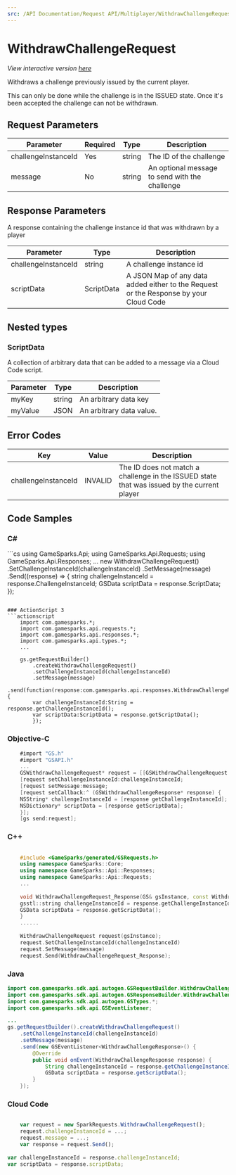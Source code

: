 ```yaml
---
src: /API Documentation/Request API/Multiplayer/WithdrawChallengeRequest.md
---
```


# WithdrawChallengeRequest

*View interactive version <a href="https://api.gamesparks.net/#withdrawchallengerequest" target="_apidocs">here</a>*


Withdraws a challenge previously issued by the current player.

This can only be done while the challenge is in the ISSUED state. Once it's been accepted the challenge can not be withdrawn.


## Request Parameters

Parameter | Required | Type | Description
--------- | -------- | ---- | -----------
challengeInstanceId | Yes | string | The ID of the challenge
message | No | string | An optional message to send with the challenge

## Response Parameters


A response containing the challenge instance id that was withdrawn by a player

Parameter | Type | Description
--------- | ---- | -----------
challengeInstanceId | string | A challenge instance id
scriptData | ScriptData | A JSON Map of any data added either to the Request or the Response by your Cloud Code

## Nested types

### ScriptData

A collection of arbitrary data that can be added to a message via a Cloud Code script.

Parameter | Type | Description
--------- | ---- | -----------
myKey | string | An arbitrary data key
myValue | JSON | An arbitrary data value.

## Error Codes

Key | Value | Description
--------- | ----------- | -----------
challengeInstanceId | INVALID | The ID does not match a challenge in the ISSUED state that was issued by the current player

## Code Samples

<h3>C#</h3>
```cs
	using GameSparks.Api;
	using GameSparks.Api.Requests;
	using GameSparks.Api.Responses;
	...
	new WithdrawChallengeRequest()
		.SetChallengeInstanceId(challengeInstanceId)
		.SetMessage(message)
		.Send((response) => {
		string challengeInstanceId = response.ChallengeInstanceId; 
		GSData scriptData = response.ScriptData; 
		});

```

### ActionScript 3
```actionscript
	import com.gamesparks.*;
	import com.gamesparks.api.requests.*;
	import com.gamesparks.api.responses.*;
	import com.gamesparks.api.types.*;
	...
	
	gs.getRequestBuilder()
	    .createWithdrawChallengeRequest()
		.setChallengeInstanceId(challengeInstanceId)
		.setMessage(message)
		.send(function(response:com.gamesparks.api.responses.WithdrawChallengeResponse):void {
		var challengeInstanceId:String = response.getChallengeInstanceId(); 
		var scriptData:ScriptData = response.getScriptData(); 
		});

```

### Objective-C
```objectivec
	#import "GS.h"
	#import "GSAPI.h"
	...
	GSWithdrawChallengeRequest* request = [[GSWithdrawChallengeRequest alloc] init];
	[request setChallengeInstanceId:challengeInstanceId;
	[request setMessage:message;
	[request setCallback:^ (GSWithdrawChallengeResponse* response) {
	NSString* challengeInstanceId = [response getChallengeInstanceId]; 
	NSDictionary* scriptData = [response getScriptData]; 
	}];
	[gs send:request];

```

### C++
```cpp

	#include <GameSparks/generated/GSRequests.h>
	using namespace GameSparks::Core;
	using namespace GameSparks::Api::Responses;
	using namespace GameSparks::Api::Requests;
	...
	
	void WithdrawChallengeRequest_Response(GS& gsInstance, const WithdrawChallengeResponse& response) {
	gsstl::string challengeInstanceId = response.getChallengeInstanceId(); 
	GSData scriptData = response.getScriptData(); 
	}
	......
	
	WithdrawChallengeRequest request(gsInstance);
	request.SetChallengeInstanceId(challengeInstanceId)
	request.SetMessage(message)
	request.Send(WithdrawChallengeRequest_Response);
```

### Java
```java
import com.gamesparks.sdk.api.autogen.GSRequestBuilder.WithdrawChallengeRequest;
import com.gamesparks.sdk.api.autogen.GSResponseBuilder.WithdrawChallengeResponse;
import com.gamesparks.sdk.api.autogen.GSTypes.*;
import com.gamesparks.sdk.api.GSEventListener;

...
gs.getRequestBuilder().createWithdrawChallengeRequest()
	.setChallengeInstanceId(challengeInstanceId)
	.setMessage(message)
	.send(new GSEventListener<WithdrawChallengeResponse>() {
		@Override
		public void onEvent(WithdrawChallengeResponse response) {
			String challengeInstanceId = response.getChallengeInstanceId(); 
			GSData scriptData = response.getScriptData(); 
		}
	});

```

### Cloud Code
```javascript

	var request = new SparkRequests.WithdrawChallengeRequest();
	request.challengeInstanceId = ...;
	request.message = ...;
	var response = request.Send();
	
var challengeInstanceId = response.challengeInstanceId; 
var scriptData = response.scriptData; 
```



